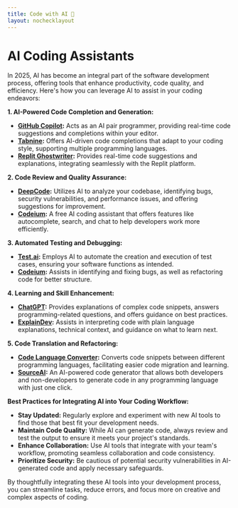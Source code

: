 ```yaml
---
title: Code with AI 🤖
layout: nochecklayout
---
```


# AI Coding Assistants

  In 2025, AI has become an integral part of the software development process, offering tools that enhance productivity, code quality, and efficiency. Here's how you can leverage AI to assist in your coding endeavors:

**1. AI-Powered Code Completion and Generation:**
   - **<a href="https://github.com/features/copilot">GitHub Copilot</a>:** Acts as an AI pair programmer, providing real-time code suggestions and completions within your editor.
   - **<a href="https://www.tabnine.com/">Tabnine</a>:** Offers AI-driven code completions that adapt to your coding style, supporting multiple programming languages.
   - **<a href="https://replit.com/ghostwriter">Replit Ghostwriter</a>:** Provides real-time code suggestions and explanations, integrating seamlessly with the Replit platform. 

**2. Code Review and Quality Assurance:**
   - **<a href="https://www.deepcode.ai/">DeepCode</a>:** Utilizes AI to analyze your codebase, identifying bugs, security vulnerabilities, and performance issues, and offering suggestions for improvement. 
   - **<a href="https://codeium.com/">Codeium</a>:** A free AI coding assistant that offers features like autocomplete, search, and chat to help developers work more efficiently. 

**3. Automated Testing and Debugging:**
   - **<a href="https://test.ai/">Test.ai</a>:** Employs AI to automate the creation and execution of test cases, ensuring your software functions as intended. 
   - **<a href="https://codeium.com/">Codeium</a>:** Assists in identifying and fixing bugs, as well as refactoring code for better structure. 

**4. Learning and Skill Enhancement:**
   - **<a href="https://chat.openai.com/">ChatGPT</a>:** Provides explanations of complex code snippets, answers programming-related questions, and offers guidance on best practices. 
   - **<a href="https://explaindev.com/">ExplainDev</a>:** Assists in interpreting code with plain language explanations, technical context, and guidance on what to learn next. 

**5. Code Translation and Refactoring:**
   - **<a href="https://www.codelanguageconverter.com/">Code Language Converter</a>:** Converts code snippets between different programming languages, facilitating easier code migration and learning. 
   - **<a href="https://sourceai.dev/">SourceAI</a>:** An AI-powered code generator that allows both developers and non-developers to generate code in any programming language with just one click. 

**Best Practices for Integrating AI into Your Coding Workflow:**

- **Stay Updated:** Regularly explore and experiment with new AI tools to find those that best fit your development needs.
- **Maintain Code Quality:** While AI can generate code, always review and test the output to ensure it meets your project's standards.
- **Enhance Collaboration:** Use AI tools that integrate with your team's workflow, promoting seamless collaboration and code consistency.
- **Prioritize Security:** Be cautious of potential security vulnerabilities in AI-generated code and apply necessary safeguards.

By thoughtfully integrating these AI tools into your development process, you can streamline tasks, reduce errors, and focus more on creative and complex aspects of coding. 